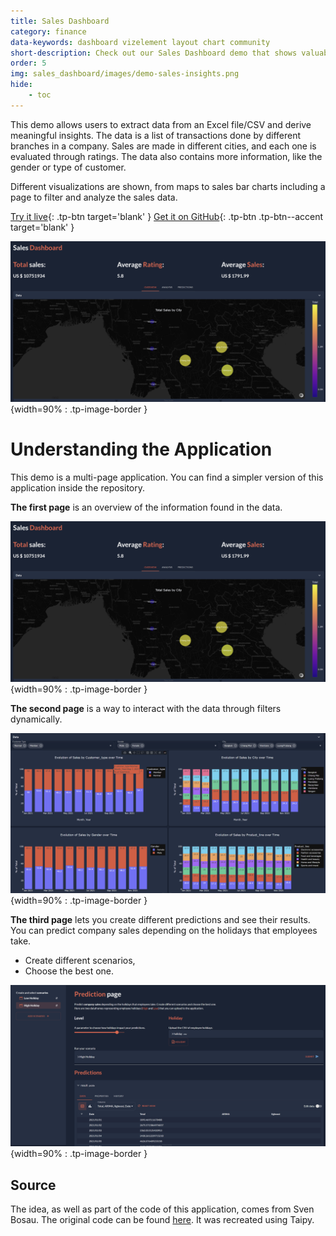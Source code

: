 ```yaml
---
title: Sales Dashboard
category: finance
data-keywords: dashboard vizelement layout chart community
short-description: Check out our Sales Dashboard demo that shows valuable insights by exposing Excel files as a web application.
order: 5
img: sales_dashboard/images/demo-sales-insights.png
hide:
    - toc
---
```


This demo allows users to extract data from an Excel file/CSV and derive meaningful insights.
The data is a list of transactions done by different branches in a company. Sales are
made in different cities, and each one is evaluated through ratings. The data also
contains more information, like the gender or type of customer.

Different visualizations are shown, from maps to sales bar charts including a page to
filter and analyze the sales data.

[Try it live](https://sales-insights.taipy.cloud/){: .tp-btn target='blank' }
[Get it on GitHub](https://github.com/Avaiga/demo-sales-insights){: .tp-btn .tp-btn--accent target='blank' }


![Dashboard](images/demo-sales-insights.png){width=90% : .tp-image-border }


# Understanding the Application

This demo is a multi-page application. You can find a simpler version of this application
inside the repository.

**The first page** is an overview of the information found in the data.

![Overview](images/demo-sales-insights.png){width=90% : .tp-image-border }

**The second page** is a way to interact with the data through filters dynamically.

![Analysis](images/analysis.png){width=90% : .tp-image-border }

**The third page** lets you create different predictions and see their results.
You can predict company sales depending on the holidays that employees take.

- Create different scenarios,
- Choose the best one.

![Prediction](images/prediction.png){width=90% : .tp-image-border }


## Source

The idea, as well as part of the code of this application, comes from Sven Bosau.
The original code can be found
[here](https://github.com/Sven-Bo/streamlit-sales-dashboard). It was recreated using Taipy.
